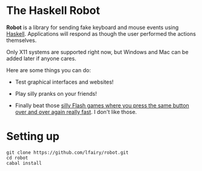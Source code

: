 The Haskell Robot
=================

**Robot** is a library for sending fake keyboard and mouse events using
[Haskell][]. Applications will respond as though the user performed the
actions themselves.

[Haskell]: http://haskell.org/

Only X11 systems are supported right now, but Windows and Mac can be
added later if anyone cares.

Here are some things you can do:

* Test graphical interfaces and websites!

* Play silly pranks on your friends!

* Finally beat those [silly Flash games where you press the same button
  over and over again really fast][blah blah blah]. I don't like those.

[blah blah blah]: http://mixermike622.deviantart.com/art/GO-FAST-287788805


Setting up
==========

    git clone https://github.com/lfairy/robot.git
    cd robot
    cabal install
